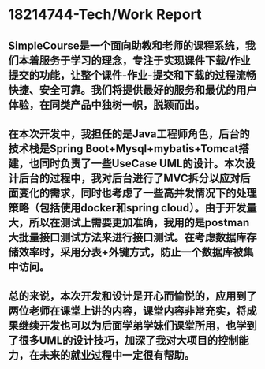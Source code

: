 # 18214744-Tech/Work Report
## SimpleCourse是一个面向助教和老师的课程系统，我们本着服务于学习的理念，专注于实现课件下载/作业提交的功能，让整个课件-作业-提交和下载的过程流畅快捷、安全可靠。我们将提供最好的服务和最优的用户体验，在同类产品中独树一帜，脱颖而出。
## 在本次开发中，我担任的是Java工程师角色，后台的技术栈是Spring Boot+Mysql+mybatis+Tomcat搭建，也同时负责了一些UseCase UML的设计。本次设计后台的过程中，我对后台进行了MVC拆分以应对后面变化的需求，同时也考虑了一些高并发情况下的处理策略（包括使用docker和spring cloud）。由于开发量大，所以在测试上需要更加准确，我用的是postman大批量接口测试方法来进行接口测试。在考虑数据库存储效率时，采用分表+外键方式，防止一个数据库被集中访问。
## 总的来说，本次开发和设计是开心而愉悦的，应用到了两位老师在课堂上讲的内容，课堂内容非常充实，将成果继续开发也可以为后面学弟学妹们课堂所用，也学到了很多UML的设计技巧，加深了我对大项目的控制能力，在未来的就业过程中一定很有帮助。
